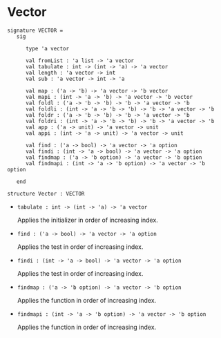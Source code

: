 # Vector

    signature VECTOR =
       sig
    
          type 'a vector
    
          val fromList : 'a list -> 'a vector
          val tabulate : int -> (int -> 'a) -> 'a vector
          val length : 'a vector -> int
          val sub : 'a vector -> int -> 'a
    
          val map : ('a -> 'b) -> 'a vector -> 'b vector
          val mapi : (int -> 'a -> 'b) -> 'a vector -> 'b vector
          val foldl : ('a -> 'b -> 'b) -> 'b -> 'a vector -> 'b
          val foldli : (int -> 'a -> 'b -> 'b) -> 'b -> 'a vector -> 'b
          val foldr : ('a -> 'b -> 'b) -> 'b -> 'a vector -> 'b
          val foldri : (int -> 'a -> 'b -> 'b) -> 'b -> 'a vector -> 'b
          val app : ('a -> unit) -> 'a vector -> unit
          val appi : (int -> 'a -> unit) -> 'a vector -> unit
    
          val find : ('a -> bool) -> 'a vector -> 'a option
          val findi : (int -> 'a -> bool) -> 'a vector -> 'a option
          val findmap : ('a -> 'b option) -> 'a vector -> 'b option
          val findmapi : (int -> 'a -> 'b option) -> 'a vector -> 'b option

       end
    
    structure Vector : VECTOR

- `tabulate : int -> (int -> 'a) -> 'a vector`

  Applies the initializer in order of increasing index.

- `find : ('a -> bool) -> 'a vector -> 'a option`

  Applies the test in order of increasing index.

- `findi : (int -> 'a -> bool) -> 'a vector -> 'a option`

  Applies the test in order of increasing index.

- `findmap : ('a -> 'b option) -> 'a vector -> 'b option`

  Applies the function in order of increasing index.

- `findmapi : (int -> 'a -> 'b option) -> 'a vector -> 'b option`

  Applies the function in order of increasing index.
